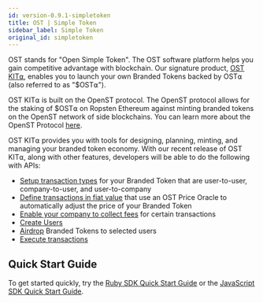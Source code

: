 ```yaml
---
id: version-0.9.1-simpletoken
title: OST | Simple Token
sidebar_label: Simple Token
original_id: simpletoken
---
```


OST stands for "Open Simple Token". The OST software platform helps you gain competitive advantage with blockchain. Our signature product, [<u>OST KIT⍺</u>](https://kit.ost.com), enables you to launch your own Branded Tokens backed by OST⍺ (also referred to as "$OST⍺").

OST KIT⍺ is built on the OpenST protocol. The OpenST protocol allows for the staking of $OST⍺ on Ropsten Ethereum against minting branded tokens on the OpenST network of side blockchains. You can learn more about the OpenST Protocol [<u>here</u>](https://openst.org).

OST KIT⍺ provides you with tools for designing, planning, minting, and managing your branded token economy. With our recent release of OST KIT⍺, along with other features, developers will be able to do the following with APIs: 

* [<u>Setup transaction types</u>](2_06_API_TRANSACTION-TYPES_CREATE.md) for your Branded Token that are user-to-user, company-to-user, and user-to-company
* [<u>Define transactions in fiat value</u>](2_06_API_TRANSACTION-TYPES_CREATE.md) that use an OST Price Oracle to automatically adjust the price of your Branded Token
* [<u>Enable your company to collect fees</u>](2_06_API_TRANSACTION-TYPES_CREATE.md) for certain transactions
* [<u>Create Users</u>](2_01_API_USERS_CREATE.md) 
* [<u>Airdrop</u>](2_04_API_AIRDROP_DROP.md) Branded Tokens to selected users
* [<u>Execute transactions</u>](2_09_API_TRANSACTION-TYPES_EXECUTE.md) 

## Quick Start Guide

To get started quickly, try the [<u>Ruby SDK Quick Start Guide</u>](3_01_SDK_RUBY.md) or the [<u>JavaScript SDK Quick Start Guide</u>](3_02_SDK_JAVASCRIPT.md).


